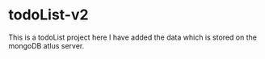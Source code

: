 # todoList-v2

This is a todoList project here I have added the data which is stored on the mongoDB atlus server.
